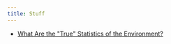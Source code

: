 ```yaml
---
title: Stuff
---
```


- [What Are the "True" Statistics of the Environment?](https://onlinelibrary.wiley.com/doi/epdf/10.1111/cogs.12444)
